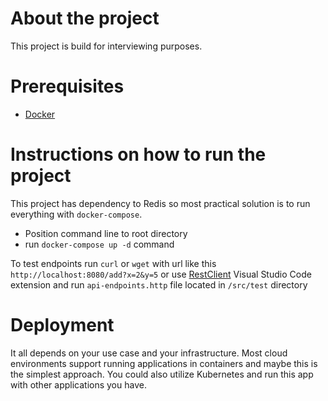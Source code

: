 # About the project

This project is build for interviewing purposes.

# Prerequisites
* [Docker](https://docs.docker.com/get-docker/)

# Instructions on how to run the project

This project has dependency to Redis so most practical solution is to run everything with `docker-compose`.

* Position command line to root directory
* run `docker-compose up -d` command

To test endpoints run `curl` or `wget` with url like this `http://localhost:8080/add?x=2&y=5` or use [RestClient](https://marketplace.visualstudio.com/items?itemName=humao.rest-client) Visual Studio Code extension and run `api-endpoints.http` file located in `/src/test` directory

# Deployment

It all depends on your use case and your infrastructure. Most cloud environments support running applications in containers and maybe this is the simplest approach. You could also utilize Kubernetes and run this app with other applications you have.
